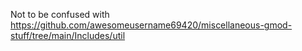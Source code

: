 Not to be confused with https://github.com/awesomeusername69420/miscellaneous-gmod-stuff/tree/main/Includes/util